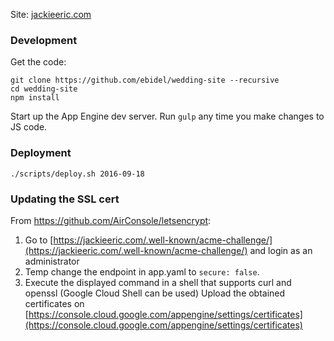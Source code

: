 Site: [jackieeric.com](https://jackieeric.com)

### Development

Get the code:

    git clone https://github.com/ebidel/wedding-site --recursive
    cd wedding-site
    npm install

Start up the App Engine dev server. Run `gulp` any time you make changes to JS code.

### Deployment

    ./scripts/deploy.sh 2016-09-18

### Updating the SSL cert

From https://github.com/AirConsole/letsencrypt:

1. Go to [https://jackieeric.com/.well-known/acme-challenge/](https://jackieeric.com/.well-known/acme-challenge/) and login as an administrator
2. Temp change the endpoint in app.yaml to `secure: false`.
3. Execute the displayed command in a shell that supports curl and openssl (Google Cloud Shell can be used)
Upload the obtained certificates on [https://console.cloud.google.com/appengine/settings/certificates](https://console.cloud.google.com/appengine/settings/certificates)
